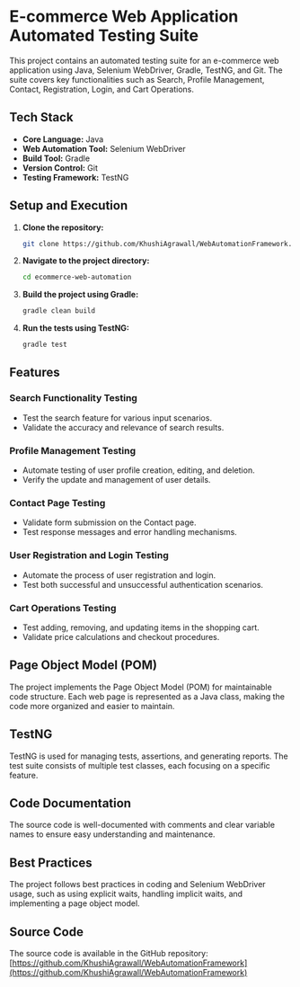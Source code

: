 # E-commerce Web Application Automated Testing Suite

This project contains an automated testing suite for an e-commerce web application using Java, Selenium WebDriver, Gradle, TestNG, and Git. The suite covers key functionalities such as Search, Profile Management, Contact, Registration, Login, and Cart Operations.

## Tech Stack
- **Core Language:** Java
- **Web Automation Tool:** Selenium WebDriver
- **Build Tool:** Gradle
- **Version Control:** Git
- **Testing Framework:** TestNG

## Setup and Execution
1. **Clone the repository:**
    ```bash
    git clone https://github.com/KhushiAgrawall/WebAutomationFramework.git
    ```

2. **Navigate to the project directory:**
    ```bash
    cd ecommerce-web-automation
    ```

3. **Build the project using Gradle:**
    ```bash
    gradle clean build
    ```

4. **Run the tests using TestNG:**
    ```bash
    gradle test
    ```

## Features

### Search Functionality Testing
- Test the search feature for various input scenarios.
- Validate the accuracy and relevance of search results.

### Profile Management Testing
- Automate testing of user profile creation, editing, and deletion.
- Verify the update and management of user details.

### Contact Page Testing
- Validate form submission on the Contact page.
- Test response messages and error handling mechanisms.

### User Registration and Login Testing
- Automate the process of user registration and login.
- Test both successful and unsuccessful authentication scenarios.

### Cart Operations Testing
- Test adding, removing, and updating items in the shopping cart.
- Validate price calculations and checkout procedures.

## Page Object Model (POM)
The project implements the Page Object Model (POM) for maintainable code structure. Each web page is represented as a Java class, making the code more organized and easier to maintain.

## TestNG
TestNG is used for managing tests, assertions, and generating reports. The test suite consists of multiple test classes, each focusing on a specific feature.

## Code Documentation
The source code is well-documented with comments and clear variable names to ensure easy understanding and maintenance.

## Best Practices
The project follows best practices in coding and Selenium WebDriver usage, such as using explicit waits, handling implicit waits, and implementing a page object model.

## Source Code
The source code is available in the GitHub repository: [https://github.com/KhushiAgrawall/WebAutomationFramework](https://github.com/KhushiAgrawall/WebAutomationFramework)